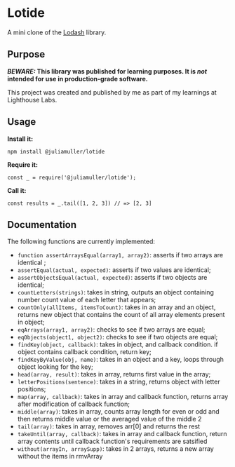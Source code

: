 # Lotide

A mini clone of the [Lodash](https://lodash.com) library.

## Purpose

**_BEWARE:_ This library was published for learning purposes. It is _not_ intended for use in production-grade software.**

This project was created and published by me as part of my learnings at Lighthouse Labs. 

## Usage

**Install it:**

`npm install @juliamuller/lotide`

**Require it:**

`const _ = require('@juliamuller/lotide');`

**Call it:**

`const results = _.tail([1, 2, 3]) // => [2, 3]`

## Documentation

The following functions are currently implemented:


* `function assertArraysEqual(array1, array2)`: asserts if two arrays are identical ;
* `assertEqual(actual, expected)`: asserts if two values are identical;
* `assertObjectsEqual(actual, expected)`: asserts if two objects are identical;
* `countLetters(strings)`: takes in string, outputs an object containing number count value of each letter that appears;
* `countOnly(allItems, itemsToCount)`: takes in an array and an object, returns new object that contains the count of all array elements present in object;
* `eqArrays(array1, array2)`: checks to see if two arrays are equal;
* `eqObjects(object1, object2)`: checks to see if two objects are equal;
* `findKey(object, callback)`: takes in object, and callback condition. if object contains callback condition, return key;
* `findKeyByValue(obj, name)`: takes in an object and a key, loops through object looking for the key;
* `head(array, result)`: takes in array, returns first value in the array;
* `letterPositions(sentence)`: takes in a string, returns object with letter positions;
* `map(array, callback)`: takes in array and callback function, returns array after modification of callback function;
* `middle(array)`: takes in array, counts array length for even or odd and then returns middle value or the averaged value of the middle 2
* `tail(array)`: takes in array, removes arr[0] and returns the rest
* `takeUntil(array, callback)`: takes in array and callback function, return array contents until callback function's requirements are satsified
* `without(arrayIn, arraySupp)`: takes in 2 arrays, returns a new array without the items in rmvArray